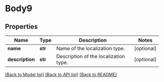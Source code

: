 # Body9

## Properties
Name | Type | Description | Notes
------------ | ------------- | ------------- | -------------
**name** | **str** | Name of the localization type. | [optional] 
**description** | **str** | Description of the localization type. | [optional] 

[[Back to Model list]](../README.md#documentation-for-models) [[Back to API list]](../README.md#documentation-for-api-endpoints) [[Back to README]](../README.md)

